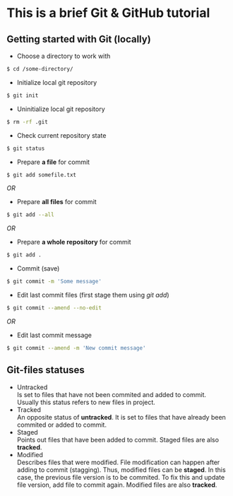 # This is a brief Git & GitHub tutorial
## Getting started with Git (locally) <br>
* Choose a directory to work with <br>
```bash
$ cd /some-directory/
```
* Initialize local git repository <br>
```bash
$ git init
```
* Uninitialize local git repository <br>
```bash
$ rm -rf .git
```
* Check current repository state <br>
```bash
$ git status
```
* Prepare **a file** for commit <br>
```bash
$ git add somefile.txt
```
*OR*<br>
* Prepare **all files** for commit <br>
```bash
$ git add --all
```
*OR*<br>
* Prepare **a whole repository** for commit <br>
```bash
$ git add .
```
* Commit (save) <br>
```bash
$ git commit -m 'Some message' 
```
* Edit last commit files (first stage them using *git add*)<br>
```bash
$ git commit --amend --no-edit
```
*OR*<br>
* Edit last commit message <br>
```bash
$ git commit --amend -m 'New commit message'
```

## Git-files statuses <br>
* Untracked <br>
Is set to files that have not been commited and added to commit. Usually this status refers to new files in project.
* Tracked <br>
An opposite status of **untracked**. It is set to files that have already been commited or added to commit.
* Staged <br>
Points out files that have been added to commit. Staged files are also **tracked**.
* Modified <br>
Describes files that were modified. File modification can happen after adding to commit (stagging). Thus, modified files can be **staged**. In this case, the previous file version is to be commited. To fix this and update file version, add file to commit again. Modified files are also **tracked**.